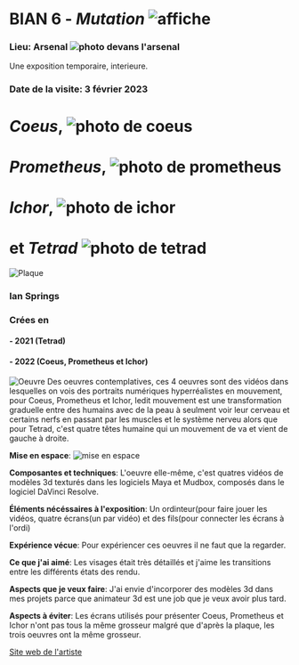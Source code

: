 # BIAN 6 - *Mutation* ![affiche](https://github.com/samesthumain/H23_TIM_inspirations_desmeulesvoyer/blob/main/BIAN/medias/bian_6.jpg)

### Lieu: Arsenal ![photo devans l'arsenal](https://github.com/samesthumain/H23_TIM_inspirations_desmeulesvoyer/blob/main/BIAN/medias/arsenal.png)

Une exposition temporaire, interieure.

### Date de la visite: 3 février 2023

# *Coeus*, ![photo de coeus](https://github.com/samesthumain/H23_TIM_inspirations_desmeulesvoyer/blob/main/BIAN/medias/Coeus.jpg)
# *Prometheus*, ![photo de prometheus](https://github.com/samesthumain/H23_TIM_inspirations_desmeulesvoyer/blob/main/BIAN/medias/prometheus.jpg)
# *Ichor*, ![photo de ichor](https://github.com/samesthumain/H23_TIM_inspirations_desmeulesvoyer/blob/main/BIAN/medias/Ichor.jpg)
# et *Tetrad* ![photo de tetrad](https://github.com/samesthumain/H23_TIM_inspirations_desmeulesvoyer/blob/main/BIAN/medias/tetrad.jpg)

![Plaque](https://github.com/samesthumain/H23_TIM_inspirations_desmeulesvoyer/blob/main/BIAN/medias/plaque.jpg)

### **Ian Springs**


### Crées en
#### - 2021 (Tetrad)
#### - 2022 (Coeus, Prometheus et Ichor)

![Oeuvre](https://github.com/samesthumain/H23_TIM_inspirations_desmeulesvoyer/blob/main/BIAN/medias/oeuvre.jpg)
Des oeuvres contemplatives,
ces 4 oeuvres sont des vidéos dans lesquelles on vois des portraits numériques hyperréalistes en mouvement, pour Coeus, Prometheus et Ichor, ledit mouvement est une transformation graduelle entre des humains avec de la peau à seulment voir leur cerveau et certains nerfs en passant par les muscles et le système nerveu alors que pour Tetrad, c'est quatre têtes humaine qui un mouvement de va et vient de gauche à droite.

**Mise en espace**: ![mise en espace](https://github.com/samesthumain/H23_TIM_inspirations_desmeulesvoyer/blob/main/BIAN/medias/scene.png)

**Composantes et techniques**: L'oeuvre elle-même, c'est quatres vidéos de modèles 3d texturés dans les logiciels Maya et Mudbox, composés dans le logiciel DaVinci Resolve.

**Éléments nécéssaires à l'exposition**: Un ordinteur(pour faire jouer les vidéos, quatre écrans(un par vidéo) et des fils(pour connecter les écrans à l'ordi)

**Expérience vécue**:  Pour expériencer ces oeuvres il ne faut que la regarder.

**Ce que j'ai aimé**: Les visages était très détaillés et j'aime les transitions entre les différents états des rendu.

**Aspects que je veux faire**: J'ai envie d'incorporer des modèles 3d dans mes projets parce que animateur 3d est une job que je veux avoir plus tard.

**Aspects à éviter**: Les écrans utilisés pour présenter Coeus, Prometheus et Ichor n'ont pas tous la même grosseur malgré que d'après la plaque, les trois oeuvres ont la même grosseur.

[Site web de l'artiste](https://ianspriggs.com/)
